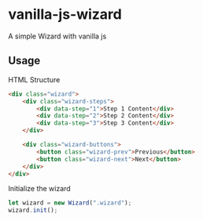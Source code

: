 # vanilla-js-wizard
A simple Wizard with vanilla js 

## Usage

HTML Structure
```html
<div class="wizard">
	<div class="wizard-steps">
		<div data-step="1">Step 1 Content</div>
		<div data-step="2">Step 2 Content</div>
		<div data-step="3">Step 3 Content</div>
	</div>

	<div class="wizard-buttons">
		<button class="wizard-prev">Previous</button>
		<button class="wizard-next">Next</button>
	</div>
</div>
```
Initialize the wizard

```js
let wizard = new Wizard(".wizard");
wizard.init();
```
